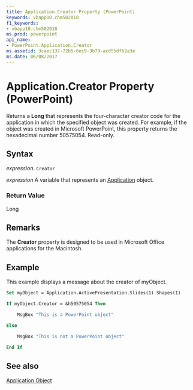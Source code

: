 ```yaml
---
title: Application.Creator Property (PowerPoint)
keywords: vbapp10.chm502018
f1_keywords:
- vbapp10.chm502018
ms.prod: powerpoint
api_name:
- PowerPoint.Application.Creator
ms.assetid: 3caec137-72b5-6ec9-3b79-acd55df62a3e
ms.date: 06/08/2017
---
```



# Application.Creator Property (PowerPoint)

Returns a  **Long** that represents the four-character creator code for the application in which the specified object was created. For example, if the object was created in Microsoft PowerPoint, this property returns the hexadecimal number 50575054. Read-only.


## Syntax

 _expression_. `Creator`

 _expression_ A variable that represents an [Application](./PowerPoint.Application.md) object.


### Return Value

Long


## Remarks

The  **Creator** property is designed to be used in Microsoft Office applications for the Macintosh.


## Example

This example displays a message about the creator of myObject.


```vb
Set myObject = Application.ActivePresentation.Slides(1).Shapes(1)

If myObject.Creator = &h50575054 Then

    MsgBox "This is a PowerPoint object"

Else

    MsgBox "This is not a PowerPoint object"

End If
```


## See also


[Application Object](PowerPoint.Application.md)

